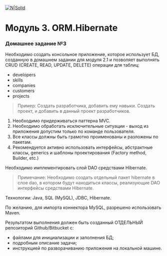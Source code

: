 [![N|Solid](http://otrude.net/company_img/78d6e3a3e0b075b420128c52b3c07b3d.jpg)](http://otrude.net/company_img/78d6e3a3e0b075b420128c52b3c07b3d.jpg)
# Модуль 3. ORM.Hibernate
### Домашнее задание №3
Необходимо создать консольное приложение, которое использует БД, созданную в домашнем задании для модуля 2.1 и позволяет выполнять CRUD (CREATE, READ, UPDATE, DELETE) операции для таблиц:
- developers
- skills
- companies
- customers
- projects

> Пример: Создать разработчика, добавить ему навыки. Создать проект, и добавить в данный проект разработчиков.

1. Необходимо придерживаться паттерна MVC.
2. Необходимо обработать исключительные ситуации - выход из приложения допустим только по команде пользователя.
3. Все классы должны быть грамотно проименованы и разложены по пакетам.
4. Рекомендуется активно использовать интерфейсы, абстрактные классы, generics и шаблоны проектирования (Factory method, Builder, etc.)

Необходимо имплементировать слой DAO средствами Hibernate.
> Примечание: Необходимо создать отдельный пакет hibernate в слое dao, в котором  будут находиться классы, реализующие DAO интерфейсы средствами Hibernate.

Технологии:
Java, SQL (MySQL), JDBC, Hibernate.

По желанию, для импорта коннектора MySQL, разрешено использовать Maven.

Результатом выполнения должен быть созданный ОТДЕЛЬНЫЙ репозиторий Github/Bitbucket с:
- файлами для инициализации и заполнения БД;
- подробным описание задачи;
- инструкцией по разворачиванию приложения на локальной машине.